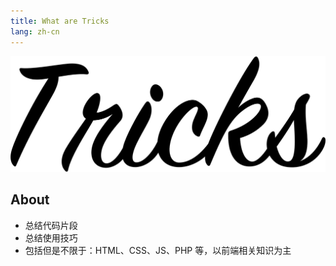 ```yaml
---
title: What are Tricks
lang: zh-cn
---
```


![Tricks](./Tricks.png)

## About

- 总结代码片段
- 总结使用技巧
- 包括但是不限于：HTML、CSS、JS、PHP 等，以前端相关知识为主
